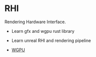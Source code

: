 # RHI 

Rendering Hardware Interface. 

- Learn gfx and wgpu rust library 

- Learn unreal RHI and rendering pipeline 

- [WGPU](rhi.wgpu.md)


